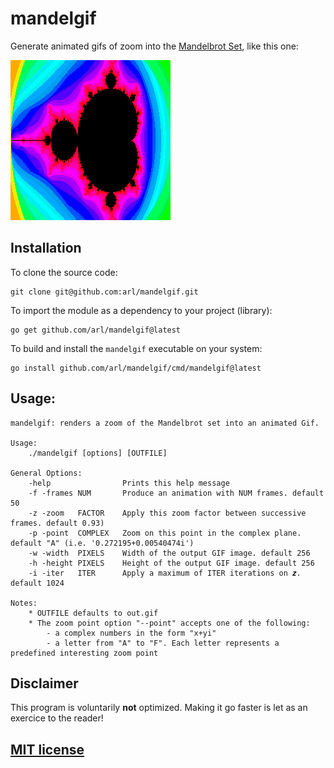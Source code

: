 # mandelgif
Generate animated gifs of zoom into the [Mandelbrot Set](https://en.wikipedia.org/wiki/Mandelbrot_set), like this one: 

![](example.gif)


## Installation

To clone the source code:
```
git clone git@github.com:arl/mandelgif.git
```

To import the module as a dependency to your project (library):
```
go get github.com/arl/mandelgif@latest
```

To build and install the `mandelgif` executable on your system:
```
go install github.com/arl/mandelgif/cmd/mandelgif@latest
```


## Usage:
```
mandelgif: renders a zoom of the Mandelbrot set into an animated Gif.

Usage:
	./mandelgif [options] [OUTFILE]

General Options:
	-help                Prints this help message
	-f -frames NUM       Produce an animation with NUM frames. default 50
	-z -zoom   FACTOR    Apply this zoom factor between successive frames. default 0.93)
	-p -point  COMPLEX   Zoom on this point in the complex plane. default "A" (i.e. '0.272195+0.00540474i')
	-w -width  PIXELS    Width of the output GIF image. default 256
	-h -height PIXELS    Height of the output GIF image. default 256
	-i -iter   ITER      Apply a maximum of ITER iterations on 𝒛. default 1024

Notes:
	* OUTFILE defaults to out.gif
	* The zoom point option "--point" accepts one of the following:
		- a complex numbers in the form "x+yi"
		- a letter from "A" to "F". Each letter represents a predefined interesting zoom point
```


## Disclaimer

This program is voluntarily **not** optimized. Making it go faster is let as an exercice to the reader!


## [MIT license](./LICENSE)